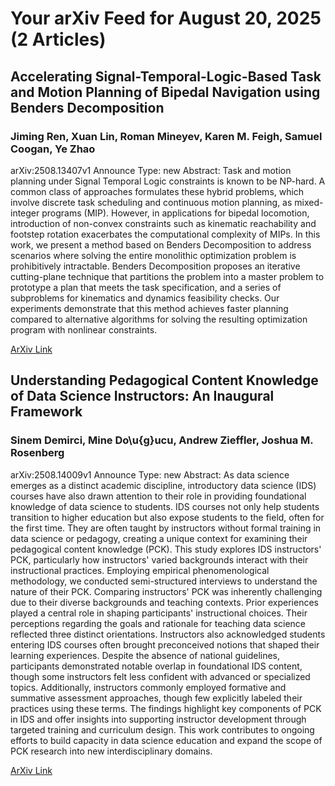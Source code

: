 <h1>Your arXiv Feed for August 20, 2025 (2 Articles)</h1>
<h2>Accelerating Signal-Temporal-Logic-Based Task and Motion Planning of Bipedal Navigation using Benders Decomposition</h2>
<h3>Jiming Ren, Xuan Lin, Roman Mineyev, Karen M. Feigh, Samuel Coogan, Ye Zhao</h3>
<p>arXiv:2508.13407v1 Announce Type: new 
Abstract: Task and motion planning under Signal Temporal Logic constraints is known to be NP-hard. A common class of approaches formulates these hybrid problems, which involve discrete task scheduling and continuous motion planning, as mixed-integer programs (MIP). However, in applications for bipedal locomotion, introduction of non-convex constraints such as kinematic reachability and footstep rotation exacerbates the computational complexity of MIPs. In this work, we present a method based on Benders Decomposition to address scenarios where solving the entire monolithic optimization problem is prohibitively intractable. Benders Decomposition proposes an iterative cutting-plane technique that partitions the problem into a master problem to prototype a plan that meets the task specification, and a series of subproblems for kinematics and dynamics feasibility checks. Our experiments demonstrate that this method achieves faster planning compared to alternative algorithms for solving the resulting optimization program with nonlinear constraints.</p>
<a href='https://arxiv.org/abs/2508.13407'>ArXiv Link</a>

<h2>Understanding Pedagogical Content Knowledge of Data Science Instructors: An Inaugural Framework</h2>
<h3>Sinem Demirci, Mine Do\u{g}ucu, Andrew Zieffler, Joshua M. Rosenberg</h3>
<p>arXiv:2508.14009v1 Announce Type: new 
Abstract: As data science emerges as a distinct academic discipline, introductory data science (IDS) courses have also drawn attention to their role in providing foundational knowledge of data science to students. IDS courses not only help students transition to higher education but also expose students to the field, often for the first time. They are often taught by instructors without formal training in data science or pedagogy, creating a unique context for examining their pedagogical content knowledge (PCK). This study explores IDS instructors' PCK, particularly how instructors' varied backgrounds interact with their instructional practices. Employing empirical phenomenological methodology, we conducted semi-structured interviews to understand the nature of their PCK. Comparing instructors' PCK was inherently challenging due to their diverse backgrounds and teaching contexts. Prior experiences played a central role in shaping participants' instructional choices. Their perceptions regarding the goals and rationale for teaching data science reflected three distinct orientations. Instructors also acknowledged students entering IDS courses often brought preconceived notions that shaped their learning experiences. Despite the absence of national guidelines, participants demonstrated notable overlap in foundational IDS content, though some instructors felt less confident with advanced or specialized topics. Additionally, instructors commonly employed formative and summative assessment approaches, though few explicitly labeled their practices using these terms. The findings highlight key components of PCK in IDS and offer insights into supporting instructor development through targeted training and curriculum design. This work contributes to ongoing efforts to build capacity in data science education and expand the scope of PCK research into new interdisciplinary domains.</p>
<a href='https://arxiv.org/abs/2508.14009'>ArXiv Link</a>


